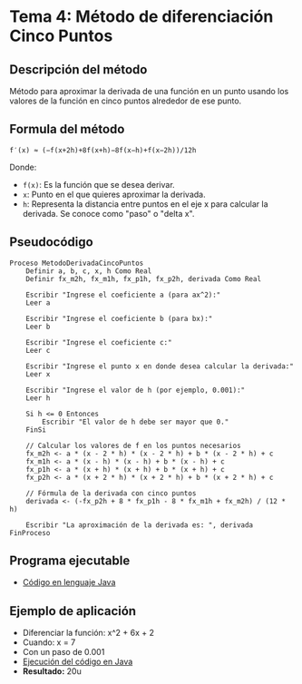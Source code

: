 # Tema 4: Método de diferenciación Cinco Puntos

## Descripción del método

Método para aproximar la derivada de una función en un punto usando los valores de la función en cinco puntos alrededor de ese punto.

## Formula del método
    f′(x) ≈ (−f(x+2h)+8f(x+h)−8f(x−h)+f(x−2h))/12h

Donde:
- `f(x)`: Es la función que se desea derivar.
- `x`: Punto en el que quieres aproximar la derivada.
- `h`: Representa la distancia entre puntos en el eje x para calcular la derivada. Se conoce como "paso" o "delta x".

## Pseudocódigo

    Proceso MetodoDerivadaCincoPuntos
        Definir a, b, c, x, h Como Real
        Definir fx_m2h, fx_m1h, fx_p1h, fx_p2h, derivada Como Real
        
        Escribir "Ingrese el coeficiente a (para ax^2):"
        Leer a
        
        Escribir "Ingrese el coeficiente b (para bx):"
        Leer b
        
        Escribir "Ingrese el coeficiente c:"
        Leer c
        
        Escribir "Ingrese el punto x en donde desea calcular la derivada:"
        Leer x
        
        Escribir "Ingrese el valor de h (por ejemplo, 0.001):"
        Leer h
        
        Si h <= 0 Entonces
            Escribir "El valor de h debe ser mayor que 0."
        FinSi

        // Calcular los valores de f en los puntos necesarios
        fx_m2h <- a * (x - 2 * h) * (x - 2 * h) + b * (x - 2 * h) + c
        fx_m1h <- a * (x - h) * (x - h) + b * (x - h) + c
        fx_p1h <- a * (x + h) * (x + h) + b * (x + h) + c
        fx_p2h <- a * (x + 2 * h) * (x + 2 * h) + b * (x + 2 * h) + c

        // Fórmula de la derivada con cinco puntos
        derivada <- (-fx_p2h + 8 * fx_p1h - 8 * fx_m1h + fx_m2h) / (12 * h)

        Escribir "La aproximación de la derivada es: ", derivada
    FinProceso

## Programa ejecutable
- [Código en lenguaje Java](./src/Cinco_Puntos.java)

## Ejemplo de aplicación
- Diferenciar la función: x^2 + 6x + 2
- Cuando: x = 7
- Con un paso de 0.001
- [Ejecución del código en Java](./src/Ejecucion.png)
- **Resultado:** 20u
